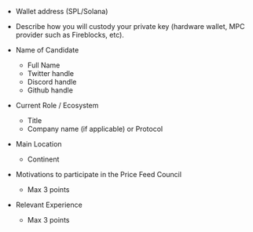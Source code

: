 - Wallet address (SPL/Solana)

- Describe how you will custody your private key (hardware wallet, MPC provider such as Fireblocks, etc).

- Name of Candidate
  - Full Name
  - Twitter handle
  - Discord handle
  - Github handle

- Current Role / Ecosystem
  - Title
  - Company name (if applicable) or Protocol

- Main Location
  - Continent

- Motivations to participate in the Price Feed Council
  - Max 3 points

- Relevant Experience
  - Max 3 points
